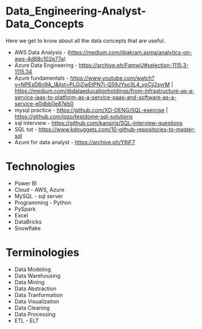 # Data_Engineering-Analyst-Data_Concepts
Here we get to know about all the data concepts that are useful.

- AWS Data Analysis - (https://medium.com/@akram.asma/analytics-on-aws-4d68c102e77a)
- Azure Data Engineering - https://archive.ph/FqmwU#selection-1115.3-1115.34
- Azure fundamentals - https://www.youtube.com/watch?v=NPEsD6n9A_I&list=PLGjZwEtPN7j-Q59JYso3L4_yoCjj2syrM | https://medium.com/@dataeducationholdings/from-infrastructure-as-a-service-iaas-to-platform-as-a-service-paas-and-software-as-a-service-e0dbb0e87eb0
- mysql practice - https://github.com/XD-DENG/SQL-exercise | https://github.com/jozo/testdome-sql-solutions
- sql interview - https://github.com/kansiris/SQL-interview-questions
- SQL tut - https://www.kdnuggets.com/10-github-repositories-to-master-sql
- Azure for data analyst - https://archive.ph/Y6jF7

# Technologies

- Power BI
- Cloud - AWS, Azure
- MySQL - sql server
- Programming - Python
- PySpark
- Excel
- DataBricks
- Snowflake

# Terminologies

- Data Modeling
- Data Warehousing
- Data Mining
- Data Abstraction
- Data Tranformation
- Data Visualization
- Data Cleaning
- Data Processing
- ETL - ELT

